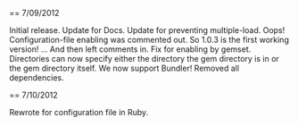 
== 7/09/2012

Initial release.
Update for Docs.
Update for preventing multiple-load.
Oops! Configuration-file enabling was commented out. So 1.0.3 is the first working version!
... And then left comments in.
Fix for enabling by gemset.
Directories can now specify either the directory the gem directory is in or the gem directory itself.
We now support Bundler!
Removed all dependencies.

== 7/10/2012

Rewrote for configuration file in Ruby.
